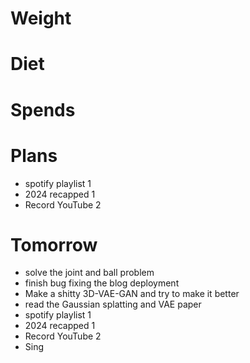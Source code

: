 # Weight

# Diet


# Spends


# Plans
- spotify playlist 1
- 2024 recapped 1
- Record YouTube 2

# Tomorrow
- solve the joint and ball problem
- finish bug fixing the blog deployment
- Make a shitty 3D-VAE-GAN and try to make it better
- read the Gaussian splatting and VAE paper 
- spotify playlist 1
- 2024 recapped 1
- Record YouTube 2
- Sing


